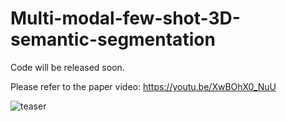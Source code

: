 # Multi-modal-few-shot-3D-semantic-segmentation

Code will be released soon.

Please refer to the paper video: https://youtu.be/XwBOhX0_NuU

![teaser](framework.jpg)
